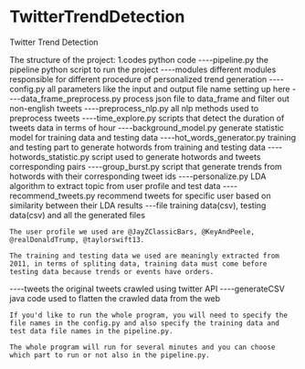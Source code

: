# TwitterTrendDetection
Twitter Trend Detection

The structure of the project:
1.codes python code
	----pipeline.py the pipeline python script to run the 		project
	----modules different modules responsible for different 	procedure of personalized trend generation
		----config.py all parameters like the input and 		output file name setting up here
		----data_frame_preprocess.py process json file to data_frame and filter out non-english tweets
		----preprocess_nlp.py all nlp methods used to 			preprocess tweets
		----time_explore.py scripts that detect the duration of tweets data in terms of hour
		----background_model.py generate statistic model 		for training data and testing data
		----hot_words_generator.py training and testing part 	 to generate hotwords from training and testing 	data
		----hotwords_statistic.py script used to generate 		hotwords and tweets corresponding pairs
		----group_burst.py script that generate trends from 	hotwords with their corresponding tweet ids
		----personalize.py LDA algorithm to extract topic from user profile and test data
		----recommend_tweets.py recommend tweets for specific user based on similarity between their LDA results
---file
	training data(csv), testing data(csv) and all the generated files

	The user profile we used are @JayZClassicBars, @KeyAndPeele, @realDonaldTrump, @taylorswift13.

	The training and testing data we used are meaningly extracted from 2011, in terms of spliting data, training data must come before testing data because trends or events have orders.
----tweets
	the original tweets crawled using twitter API
----generateCSV
	java code used to flatten the crawled data from the web

	If you'd like to run the whole program, you will need to specify the file names in the config.py and also specify the training data and test data file names in the pipeline.py. 

	The whole program will run for several minutes and you can choose which part to run or not also in the pipeline.py.

